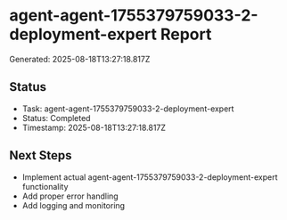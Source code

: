 # agent-agent-1755379759033-2-deployment-expert Report

Generated: 2025-08-18T13:27:18.817Z

## Status
- Task: agent-agent-1755379759033-2-deployment-expert
- Status: Completed
- Timestamp: 2025-08-18T13:27:18.817Z

## Next Steps
- Implement actual agent-agent-1755379759033-2-deployment-expert functionality
- Add proper error handling
- Add logging and monitoring
